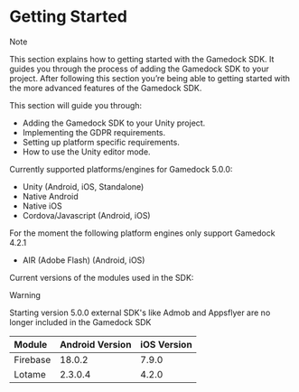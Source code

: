 # Getting Started

> [!NOTE]
> This section explains how to getting started with the Gamedock SDK. It guides you through the process of adding the Gamedock SDK to your project. After following this section you’re being able to getting started with the more advanced features of the Gamedock SDK.

This section will guide you through:

* Adding the Gamedock SDK to your Unity project.
* Implementing the GDPR requirements.
* Setting up platform specific requirements.
* How to use the Unity editor mode.

Currently supported platforms/engines for Gamedock 5.0.0:

* Unity (Android, iOS, Standalone)
* Native Android
* Native iOS
* Cordova/Javascript (Android, iOS)

For the moment the following platform engines only support Gamedock 4.2.1
* AIR (Adobe Flash) (Android, iOS)

Current versions of the modules used in the SDK:

> [!WARNING]
> Starting version 5.0.0 external SDK's like Admob and Appsflyer are no longer included in the Gamedock SDK


| Module                            | Android Version         | iOS Version        |
|:----------------------------------|:------------------------|:-------------------|
| Firebase                          | 18.0.2                  | 7.9.0              |
| Lotame                            | 2.3.0.4                 | 4.2.0              |


